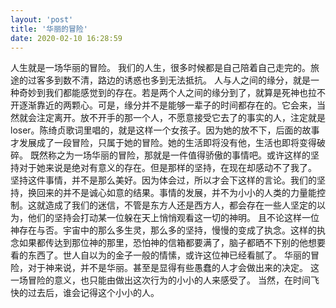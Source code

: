 ```yaml
---
layout: 'post'
title: '华丽的冒险'
date: 2020-02-10 16:28:59
---
```


人生就是一场华丽的冒险。
我们的人生，很多时候都是自己陪着自己走完的。旅途的过客多到数不清，路边的诱惑也多到无法抵抗。
人与人之间的缘分，就是一种奇妙到我们都能感觉到的存在。若是两个人之间的缘分到了，就算是死神也拉不开逐渐靠近的两颗心。可是，缘分并不是能够一辈子的时间都存在的。它会来，当然就会注定离开。放不开手的那一个人，不愿意接受它去了的事实的人，注定就是loser。陈绮贞歌词里唱的，就是这样一个女孩子。因为她的放不下，后面的故事才发展成了一段冒险，只属于她的冒险。她的生活即将没有他，生活也即将变得破碎。
既然称之为一场华丽的冒险，那就是一件值得骄傲的事情吧。或许这样的坚持对于她来说是绝对有意义的存在。但是那样的坚持，在现在却感动不了我了。
坚持这件事情，并不是那么美好。因为体会过，所以才会下这样的言论。我们的坚持，换回来的并不是诚心如意的结果。事情的发展，并不为小小的人类的力量能控制。这就造成了我们的迷信，不管是东方人还是西方人，都会存在一些人坚定的以为，他们的坚持会打动某一位躲在天上悄悄观看这一切的神明。
且不论这样一位神存在与否。宇宙中的那么多生灵，那么多的坚持，慢慢的变成了执念。这样的执念如果都传达到那位神的那里，恐怕神的信箱都要满了，脑子都晒不下别的他想要看的东西了。世人自以为的金子一般的情愫，或许这位神已经看腻了。
华丽的冒险，对于神来说，并不是华丽。甚至是显得有些愚蠢的人才会做出来的决定。
这一场冒险的意义，也只能由做出这次行为的小小的人来感受了。
当然，在时间飞快的过去后，谁会记得这个小小的人。
